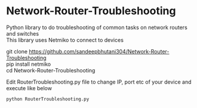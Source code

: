 # Network-Router-Troubleshooting
Python library to do troubleshooting of common tasks on network routers and switches  
This library uses Netmiko to connect to devices

  
git clone https://github.com/sandeepbhutani304/Network-Router-Troubleshooting    
pip install netmiko   
cd Network-Router-Troubleshooting
  

Edit RouterTroubleshooting.py file to change IP, port etc of your device and execute like below

`python RouterTroubleshooting.py`
